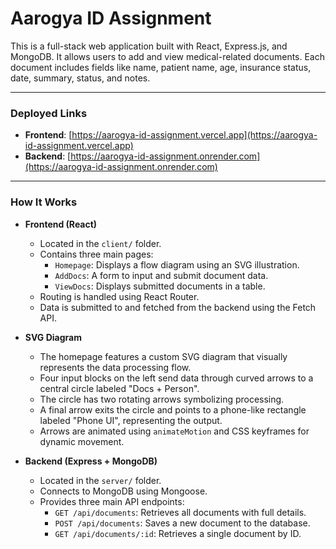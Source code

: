 # Aarogya ID Assignment

This is a full-stack web application built with React, Express.js, and MongoDB. It allows users to add and view medical-related documents. Each document includes fields like name, patient name, age, insurance status, date, summary, status, and notes.

---

### Deployed Links

- **Frontend**: [https://aarogya-id-assignment.vercel.app](https://aarogya-id-assignment.vercel.app)  
- **Backend**: [https://aarogya-id-assignment.onrender.com](https://aarogya-id-assignment.onrender.com)

---

### How It Works

- **Frontend (React)**
  - Located in the `client/` folder.
  - Contains three main pages:
    - `Homepage`: Displays a flow diagram using an SVG illustration.
    - `AddDocs`: A form to input and submit document data.
    - `ViewDocs`: Displays submitted documents in a table.
  - Routing is handled using React Router.
  - Data is submitted to and fetched from the backend using the Fetch API.

- **SVG Diagram**
  - The homepage features a custom SVG diagram that visually represents the data processing flow.
  - Four input blocks on the left send data through curved arrows to a central circle labeled "Docs + Person".
  - The circle has two rotating arrows symbolizing processing.
  - A final arrow exits the circle and points to a phone-like rectangle labeled "Phone UI", representing the output.
  - Arrows are animated using `animateMotion` and CSS keyframes for dynamic movement.

- **Backend (Express + MongoDB)**
  - Located in the `server/` folder.
  - Connects to MongoDB using Mongoose.
  - Provides three main API endpoints:
    - `GET /api/documents`: Retrieves all documents with full details.
    - `POST /api/documents`: Saves a new document to the database.
    - `GET /api/documents/:id`: Retrieves a single document by ID.
